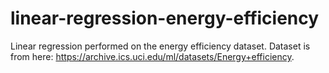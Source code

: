 # linear-regression-energy-efficiency
Linear regression performed on the energy efficiency dataset.
Dataset is from here: https://archive.ics.uci.edu/ml/datasets/Energy+efficiency.
